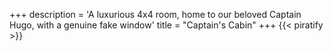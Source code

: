 +++
description = 'A luxurious 4x4 room, home to our beloved Captain Hugo, with a genuine fake window'
title = "Captain's Cabin"
+++
{{< piratify >}}